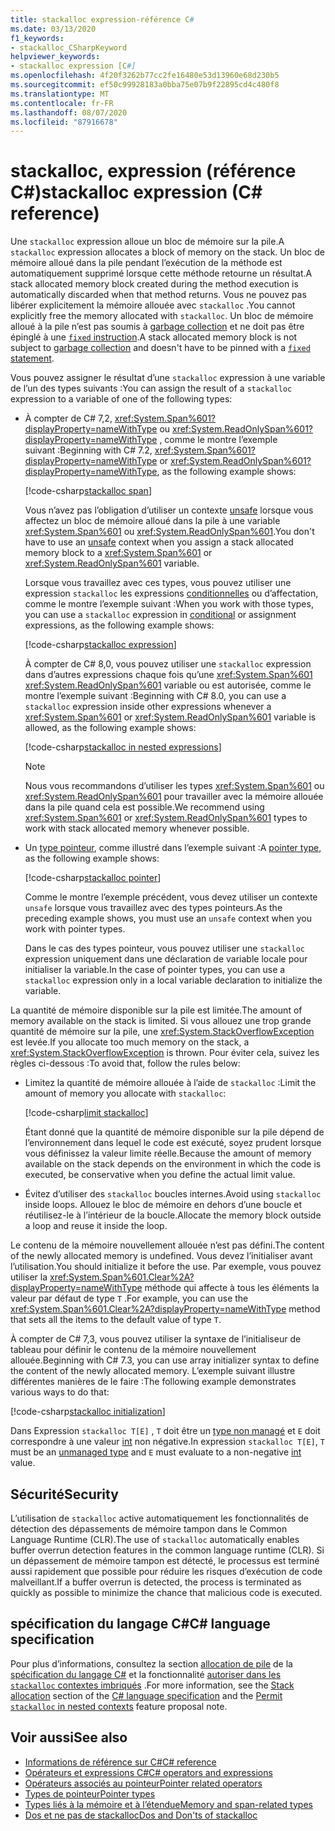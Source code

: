 ```yaml
---
title: stackalloc expression-référence C#
ms.date: 03/13/2020
f1_keywords:
- stackalloc_CSharpKeyword
helpviewer_keywords:
- stackalloc expression [C#]
ms.openlocfilehash: 4f20f3262b77cc2fe16480e53d13960e68d230b5
ms.sourcegitcommit: ef50c99928183a0bba75e07b9f22895cd4c480f8
ms.translationtype: MT
ms.contentlocale: fr-FR
ms.lasthandoff: 08/07/2020
ms.locfileid: "87916678"
---
```

# <a name="stackalloc-expression-c-reference"></a><span data-ttu-id="e8653-102">stackalloc, expression (référence C#)</span><span class="sxs-lookup"><span data-stu-id="e8653-102">stackalloc expression (C# reference)</span></span>

<span data-ttu-id="e8653-103">Une `stackalloc` expression alloue un bloc de mémoire sur la pile.</span><span class="sxs-lookup"><span data-stu-id="e8653-103">A `stackalloc` expression allocates a block of memory on the stack.</span></span> <span data-ttu-id="e8653-104">Un bloc de mémoire alloué dans la pile pendant l’exécution de la méthode est automatiquement supprimé lorsque cette méthode retourne un résultat.</span><span class="sxs-lookup"><span data-stu-id="e8653-104">A stack allocated memory block created during the method execution is automatically discarded when that method returns.</span></span> <span data-ttu-id="e8653-105">Vous ne pouvez pas libérer explicitement la mémoire allouée avec `stackalloc` .</span><span class="sxs-lookup"><span data-stu-id="e8653-105">You cannot explicitly free the memory allocated with `stackalloc`.</span></span> <span data-ttu-id="e8653-106">Un bloc de mémoire alloué à la pile n’est pas soumis à [garbage collection](../../../standard/garbage-collection/index.md) et ne doit pas être épinglé à une [ `fixed` instruction](../keywords/fixed-statement.md).</span><span class="sxs-lookup"><span data-stu-id="e8653-106">A stack allocated memory block is not subject to [garbage collection](../../../standard/garbage-collection/index.md) and doesn't have to be pinned with a [`fixed` statement](../keywords/fixed-statement.md).</span></span>

<span data-ttu-id="e8653-107">Vous pouvez assigner le résultat d’une `stackalloc` expression à une variable de l’un des types suivants :</span><span class="sxs-lookup"><span data-stu-id="e8653-107">You can assign the result of a `stackalloc` expression to a variable of one of the following types:</span></span>

- <span data-ttu-id="e8653-108">À compter de C# 7,2, <xref:System.Span%601?displayProperty=nameWithType> ou <xref:System.ReadOnlySpan%601?displayProperty=nameWithType> , comme le montre l’exemple suivant :</span><span class="sxs-lookup"><span data-stu-id="e8653-108">Beginning with C# 7.2, <xref:System.Span%601?displayProperty=nameWithType> or <xref:System.ReadOnlySpan%601?displayProperty=nameWithType>, as the following example shows:</span></span>

  [!code-csharp[stackalloc span](snippets/shared/StackallocOperator.cs#AssignToSpan)]

  <span data-ttu-id="e8653-109">Vous n’avez pas l’obligation d’utiliser un contexte [unsafe](../keywords/unsafe.md) lorsque vous affectez un bloc de mémoire alloué dans la pile à une variable <xref:System.Span%601> ou <xref:System.ReadOnlySpan%601>.</span><span class="sxs-lookup"><span data-stu-id="e8653-109">You don't have to use an [unsafe](../keywords/unsafe.md) context when you assign a stack allocated memory block to a <xref:System.Span%601> or <xref:System.ReadOnlySpan%601> variable.</span></span>

  <span data-ttu-id="e8653-110">Lorsque vous travaillez avec ces types, vous pouvez utiliser une expression `stackalloc` les expressions [conditionnelles](conditional-operator.md) ou d’affectation, comme le montre l’exemple suivant :</span><span class="sxs-lookup"><span data-stu-id="e8653-110">When you work with those types, you can use a `stackalloc` expression in [conditional](conditional-operator.md) or assignment expressions, as the following example shows:</span></span>

  [!code-csharp[stackalloc expression](snippets/shared/StackallocOperator.cs#AsExpression)]

  <span data-ttu-id="e8653-111">À compter de C# 8,0, vous pouvez utiliser une `stackalloc` expression dans d’autres expressions chaque fois qu’une <xref:System.Span%601> <xref:System.ReadOnlySpan%601> variable ou est autorisée, comme le montre l’exemple suivant :</span><span class="sxs-lookup"><span data-stu-id="e8653-111">Beginning with C# 8.0, you can use a `stackalloc` expression inside other expressions whenever a <xref:System.Span%601> or <xref:System.ReadOnlySpan%601> variable is allowed, as the following example shows:</span></span>

  [!code-csharp[stackalloc in nested expressions](snippets/shared/StackallocOperator.cs#Nested)]

  > [!NOTE]
  > <span data-ttu-id="e8653-112">Nous vous recommandons d’utiliser les types <xref:System.Span%601> ou <xref:System.ReadOnlySpan%601> pour travailler avec la mémoire allouée dans la pile quand cela est possible.</span><span class="sxs-lookup"><span data-stu-id="e8653-112">We recommend using <xref:System.Span%601> or <xref:System.ReadOnlySpan%601> types to work with stack allocated memory whenever possible.</span></span>

- <span data-ttu-id="e8653-113">Un [type pointeur](../../programming-guide/unsafe-code-pointers/pointer-types.md), comme illustré dans l’exemple suivant :</span><span class="sxs-lookup"><span data-stu-id="e8653-113">A [pointer type](../../programming-guide/unsafe-code-pointers/pointer-types.md), as the following example shows:</span></span>

  [!code-csharp[stackalloc pointer](snippets/shared/StackallocOperator.cs#AssignToPointer)]

  <span data-ttu-id="e8653-114">Comme le montre l’exemple précédent, vous devez utiliser un contexte `unsafe` lorsque vous travaillez avec des types pointeurs.</span><span class="sxs-lookup"><span data-stu-id="e8653-114">As the preceding example shows, you must use an `unsafe` context when you work with pointer types.</span></span>

  <span data-ttu-id="e8653-115">Dans le cas des types pointeur, vous pouvez utiliser une `stackalloc` expression uniquement dans une déclaration de variable locale pour initialiser la variable.</span><span class="sxs-lookup"><span data-stu-id="e8653-115">In the case of pointer types, you can use a `stackalloc` expression only in a local variable declaration to initialize the variable.</span></span>

<span data-ttu-id="e8653-116">La quantité de mémoire disponible sur la pile est limitée.</span><span class="sxs-lookup"><span data-stu-id="e8653-116">The amount of memory available on the stack is limited.</span></span> <span data-ttu-id="e8653-117">Si vous allouez une trop grande quantité de mémoire sur la pile, une <xref:System.StackOverflowException> est levée.</span><span class="sxs-lookup"><span data-stu-id="e8653-117">If you allocate too much memory on the stack, a <xref:System.StackOverflowException> is thrown.</span></span> <span data-ttu-id="e8653-118">Pour éviter cela, suivez les règles ci-dessous :</span><span class="sxs-lookup"><span data-stu-id="e8653-118">To avoid that, follow the rules below:</span></span>

- <span data-ttu-id="e8653-119">Limitez la quantité de mémoire allouée à l’aide de `stackalloc` :</span><span class="sxs-lookup"><span data-stu-id="e8653-119">Limit the amount of memory you allocate with `stackalloc`:</span></span>

  [!code-csharp[limit stackalloc](snippets/shared/StackallocOperator.cs#LimitStackalloc)]

  <span data-ttu-id="e8653-120">Étant donné que la quantité de mémoire disponible sur la pile dépend de l’environnement dans lequel le code est exécuté, soyez prudent lorsque vous définissez la valeur limite réelle.</span><span class="sxs-lookup"><span data-stu-id="e8653-120">Because the amount of memory available on the stack depends on the environment in which the code is executed, be conservative when you define the actual limit value.</span></span>

- <span data-ttu-id="e8653-121">Évitez d’utiliser des `stackalloc` boucles internes.</span><span class="sxs-lookup"><span data-stu-id="e8653-121">Avoid using `stackalloc` inside loops.</span></span> <span data-ttu-id="e8653-122">Allouez le bloc de mémoire en dehors d’une boucle et réutilisez-le à l’intérieur de la boucle.</span><span class="sxs-lookup"><span data-stu-id="e8653-122">Allocate the memory block outside a loop and reuse it inside the loop.</span></span>

<span data-ttu-id="e8653-123">Le contenu de la mémoire nouvellement allouée n’est pas défini.</span><span class="sxs-lookup"><span data-stu-id="e8653-123">The content of the newly allocated memory is undefined.</span></span> <span data-ttu-id="e8653-124">Vous devez l’initialiser avant l’utilisation.</span><span class="sxs-lookup"><span data-stu-id="e8653-124">You should initialize it before the use.</span></span> <span data-ttu-id="e8653-125">Par exemple, vous pouvez utiliser la <xref:System.Span%601.Clear%2A?displayProperty=nameWithType> méthode qui affecte à tous les éléments la valeur par défaut de type `T` .</span><span class="sxs-lookup"><span data-stu-id="e8653-125">For example, you can use the <xref:System.Span%601.Clear%2A?displayProperty=nameWithType> method that sets all the items to the default value of type `T`.</span></span>

<span data-ttu-id="e8653-126">À compter de C# 7,3, vous pouvez utiliser la syntaxe de l’initialiseur de tableau pour définir le contenu de la mémoire nouvellement allouée.</span><span class="sxs-lookup"><span data-stu-id="e8653-126">Beginning with C# 7.3, you can use array initializer syntax to define the content of the newly allocated memory.</span></span> <span data-ttu-id="e8653-127">L’exemple suivant illustre différentes manières de le faire :</span><span class="sxs-lookup"><span data-stu-id="e8653-127">The following example demonstrates various ways to do that:</span></span>

[!code-csharp[stackalloc initialization](snippets/shared/StackallocOperator.cs#StackallocInit)]

<span data-ttu-id="e8653-128">Dans Expression `stackalloc T[E]` , `T` doit être un [type non managé](../builtin-types/unmanaged-types.md) et `E` doit correspondre à une valeur [int](../builtin-types/integral-numeric-types.md) non négative.</span><span class="sxs-lookup"><span data-stu-id="e8653-128">In expression `stackalloc T[E]`, `T` must be an [unmanaged type](../builtin-types/unmanaged-types.md) and `E` must evaluate to a non-negative [int](../builtin-types/integral-numeric-types.md) value.</span></span>

## <a name="security"></a><span data-ttu-id="e8653-129">Sécurité</span><span class="sxs-lookup"><span data-stu-id="e8653-129">Security</span></span>

<span data-ttu-id="e8653-130">L’utilisation de `stackalloc` active automatiquement les fonctionnalités de détection des dépassements de mémoire tampon dans le Common Language Runtime (CLR).</span><span class="sxs-lookup"><span data-stu-id="e8653-130">The use of `stackalloc` automatically enables buffer overrun detection features in the common language runtime (CLR).</span></span> <span data-ttu-id="e8653-131">Si un dépassement de mémoire tampon est détecté, le processus est terminé aussi rapidement que possible pour réduire les risques d’exécution de code malveillant.</span><span class="sxs-lookup"><span data-stu-id="e8653-131">If a buffer overrun is detected, the process is terminated as quickly as possible to minimize the chance that malicious code is executed.</span></span>

## <a name="c-language-specification"></a><span data-ttu-id="e8653-132">spécification du langage C#</span><span class="sxs-lookup"><span data-stu-id="e8653-132">C# language specification</span></span>

<span data-ttu-id="e8653-133">Pour plus d’informations, consultez la section [allocation de pile](~/_csharplang/spec/unsafe-code.md#stack-allocation) de la [spécification du langage C#](~/_csharplang/spec/introduction.md) et la fonctionnalité [autoriser dans les `stackalloc` contextes imbriqués](~/_csharplang/proposals/csharp-8.0/nested-stackalloc.md) .</span><span class="sxs-lookup"><span data-stu-id="e8653-133">For more information, see the [Stack allocation](~/_csharplang/spec/unsafe-code.md#stack-allocation) section of the [C# language specification](~/_csharplang/spec/introduction.md) and the [Permit `stackalloc` in nested contexts](~/_csharplang/proposals/csharp-8.0/nested-stackalloc.md) feature proposal note.</span></span>

## <a name="see-also"></a><span data-ttu-id="e8653-134">Voir aussi</span><span class="sxs-lookup"><span data-stu-id="e8653-134">See also</span></span>

- [<span data-ttu-id="e8653-135">Informations de référence sur C#</span><span class="sxs-lookup"><span data-stu-id="e8653-135">C# reference</span></span>](../index.md)
- [<span data-ttu-id="e8653-136">Opérateurs et expressions C#</span><span class="sxs-lookup"><span data-stu-id="e8653-136">C# operators and expressions</span></span>](index.md)
- [<span data-ttu-id="e8653-137">Opérateurs associés au pointeur</span><span class="sxs-lookup"><span data-stu-id="e8653-137">Pointer related operators</span></span>](pointer-related-operators.md)
- [<span data-ttu-id="e8653-138">Types de pointeur</span><span class="sxs-lookup"><span data-stu-id="e8653-138">Pointer types</span></span>](../../programming-guide/unsafe-code-pointers/pointer-types.md)
- [<span data-ttu-id="e8653-139">Types liés à la mémoire et à l’étendue</span><span class="sxs-lookup"><span data-stu-id="e8653-139">Memory and span-related types</span></span>](../../../standard/memory-and-spans/index.md)
- [<span data-ttu-id="e8653-140">Dos et ne pas de stackalloc</span><span class="sxs-lookup"><span data-stu-id="e8653-140">Dos and Don'ts of stackalloc</span></span>](https://vcsjones.dev/2020/02/24/stackalloc/)
